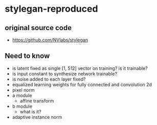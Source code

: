 # stylegan-reproduced

## original source code
* https://github.com/NVlabs/stylegan

## Need to know
* is latent fixed as single [1, 512] vector on training? is it trainable?
* is input constant to synthesize network trainable? 
* is noise added to each layer fixed?
* equalized learning weights for fully connected and convolution 2d
* pixel norm
* a module
    * affine transform
* b module
    * what is it?
* adaptive instance norm
